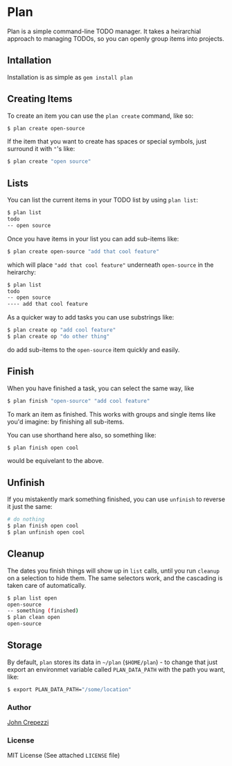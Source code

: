 # Plan

Plan is a simple command-line TODO manager.  It takes a heirarchial approach to managing TODOs, so you can openly group items into projects.

## Intallation

Installation is as simple as `gem install plan`

## Creating Items

To create an item you can use the `plan create` command, like so:

``` bash
$ plan create open-source
```

If the item that you want to create has spaces or special symbols, just surround it with `"`'s like:

``` bash
$ plan create "open source"
```

## Lists

You can list the current items in your TODO list by using `plan list`:

``` bash
$ plan list
todo
-- open source
```

Once you have items in your list you can add sub-items like:

``` bash
$ plan create open-source "add that cool feature"
```

which will place `"add that cool feature"` underneath `open-source` in the heirarchy:

``` bash
$ plan list
todo
-- open source
---- add that cool feature
```

As a quicker way to add tasks you can use substrings like:

``` bash
$ plan create op "add cool feature"
$ plan create op "do other thing"
```

do add sub-items to the `open-source` item quickly and easily.

## Finish

When you have finished a task, you can select the same way, like

``` bash
$ plan finish "open-source" "add cool feature"
```

To mark an item as finished.  This works with groups and single items like you'd imagine: by finishing all sub-items.

You can use shorthand here also, so something like:

``` bash
$ plan finish open cool
```

would be equivelant to the above.

## Unfinish

If you mistakently mark something finished, you can use `unfinish` to reverse it just the same:

``` bash
# do nothing
$ plan finish open cool
$ plan unfinish open cool
```

## Cleanup

The dates you finish things will show up in `list` calls, until you run `cleanup` on a selection to hide them.  The same selectors work, and the cascading is taken care of automatically.

``` bash
$ plan list open
open-source
-- something (finished)
$ plan clean open
open-source
```

## Storage

By default, `plan` stores its data in `~/plan` (`$HOME/plan`) - to change that just export an environmet variable called `PLAN_DATA_PATH` with the path you want, like:

``` bash
$ export PLAN_DATA_PATH="/some/location"
```

### Author

[John Crepezzi](http://seejohncode.com)

### License

MIT License (See attached `LICENSE` file)

